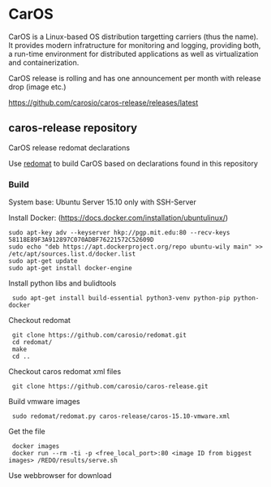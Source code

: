 # CarOS

CarOS is a Linux-based OS distribution targetting carriers (thus the name). It provides modern infratructure for monitoring and logging, providing both, a run-time environment for distributed applications as well as virtualization and containerization.

CarOS release is rolling and has one announcement per month with release drop (image etc.)

https://github.com/carosio/caros-release/releases/latest


## caros-release repository
CarOS release redomat declarations

Use [redomat](https://github.com/carosio/redomat) to build CarOS based on declarations found in this repository

### Build 

System base:
 Ubuntu Server 15.10 only with SSH-Server 
 
Install Docker:
 (https://docs.docker.com/installation/ubuntulinux/)
 
 ~~~
 sudo apt-key adv --keyserver hkp://pgp.mit.edu:80 --recv-keys 58118E89F3A912897C070ADBF76221572C52609D
 sudo echo "deb https://apt.dockerproject.org/repo ubuntu-wily main" >> /etc/apt/sources.list.d/docker.list
 sudo apt-get update
 sudo apt-get install docker-engine 
 ~~~
 
Install python libs and bulidtools 

~~~
 sudo apt-get install build-essential python3-venv python-pip python-docker
~~~

Checkout redomat

~~~
 git clone https://github.com/carosio/redomat.git
 cd redomat/
 make
 cd ..
~~~

Checkout caros redomat xml files

~~~
 git clone https://github.com/carosio/caros-release.git
~~~

Build vmware images

~~~
 sudo redomat/redomat.py caros-release/caros-15.10-vmware.xml
~~~

Get the file

~~~
 docker images
 docker run --rm -ti -p <free_local_port>:80 <image ID from biggest images> /REDO/results/serve.sh
~~~
 
 Use webbrowser for download
 
